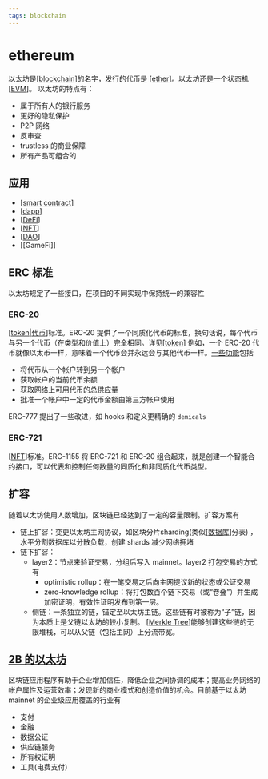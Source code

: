 ```yaml
---
tags: blockchain
---
```

# ethereum

以太坊是[[blockchain]]的名字，发行的代币是 [[ether]]。以太坊还是一个状态机[[EVM]]。
以太坊的特点有：

- 属于所有人的银行服务
- 更好的隐私保护
- P2P 网络
- 反审查
- trustless 的商业保障
- 所有产品可组合的

## 应用

- [[smart contract]]
- [[dapp]]
- [[DeFi]]
- [[NFT]]
- [[DAO]]
- [[GameFi]]

## ERC 标准

以太坊规定了一些接口，在项目的不同实现中保持统一的兼容性

### ERC-20

[[token|代币]]标准。ERC-20 提供了一个同质化代币的标准，换句话说，每个代币与另一个代币（在类型和价值上）完全相同。详见[[token]]
例如，一个 ERC-20 代币就像以太币一样，意味着一个代币会并永远会与其他代币一样。[一些功能](https://github.com/OpenZeppelin/openzeppelin-contracts/blob/master/contracts/token/ERC20/IERC20.sol)包括

- 将代币从一个帐户转到另一个帐户
- 获取帐户的当前代币余额
- 获取网络上可用代币的总供应量
- 批准一个帐户中一定的代币金额由第三方帐户使用

ERC-777 提出了一些改进，如 hooks 和定义更精确的 `demicals`

### ERC-721

[[NFT]]标准。ERC-1155 将 ERC-721 和 ERC-20 组合起来，就是创建一个智能合约接口，可以代表和控制任何数量的同质化和非同质化代币类型。

## 扩容

随着以太坊使用人数增加，区块链已经达到了一定的容量限制。扩容方案有

- 链上扩容：变更以太坊主网协议，如区块分片sharding(类似[[数据库]]分表) ，水平分割数据库以分散负载，创建 shards 减少网络拥堵
- 链下扩容：
  - layer2：节点来验证交易，分组后写入 mainnet。layer2 打包交易的方式有
    - optimistic rollup：在一笔交易之后向主网提议新的状态或公证交易
    - zero-knowledge rollup：将打包数百个链下交易（或“卷叠”）并生成加密证明，有效性证明发布到第一层。
  - 侧链：一条独立的链，锚定至以太坊主链。这些链有时被称为“子”链，因为本质上是父链以太坊的较小复制。 [[Merkle Tree]]能够创建这些链的无限堆栈，可以从父链（包括主网）上分流带宽。

## [2B 的以太坊](https://ethereum.org/zh/enterprise/)

区块链应用程序有助于企业增加信任，降低企业之间协调的成本；提高业务网络的帐户属性及运营效率；发现新的商业模式和创造价值的机会。目前基于以太坊 mainnet 的企业级应用覆盖的行业有

- 支付
- 金融
- 数据公证
- 供应链服务
- 所有权证明
- 工具(电费支付)

[//begin]: # "Autogenerated link references for markdown compatibility"
[blockchain]: blockchain.md "blockchain"
[ether]: concept/ether.md "以太币"
[EVM]: concept/EVM.md "EVM"
[smart contract]: <concept/smart contract.md> "智能合约"
[dapp]: applications/dapp.md "DAPP"
[DeFi]: applications/DeFi.md "DeFi"
[NFT]: applications/NFT.md "NFT"
[DAO]: applications/DAO.md "DAO"
[token|代币]: concept/token.md "token"
[token]: concept/token.md "token"
[数据库]: ../database/数据库.md "数据库"
[Merkle Tree]: <concept/Merkle Tree.md> "Merkle Tree"
[//end]: # "Autogenerated link references"
